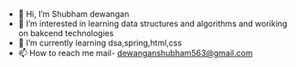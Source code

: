 - 👋 Hi, I’m Shubham dewangan
- 👀 I’m interested in learning data structures and algorithms and woriking on bakcend technologies
- 🌱 I’m currently learning dsa,spring,html,css
- 📫 How to reach me mail- dewanganshubham563@gmail.com

<!---
shubhu97/shubhu97 is a ✨ special ✨ repository because its `README.md` (this file) appears on your GitHub profile.
You can click the Preview link to take a look at your changes.
--->
